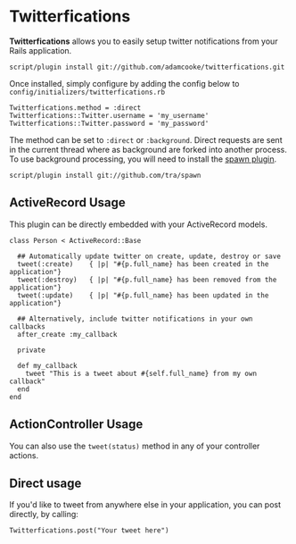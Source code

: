 Twitterfications
==================

**Twitterfications** allows you to easily setup twitter notifications from your Rails application.

    script/plugin install git://github.com/adamcooke/twitterfications.git

Once installed, simply configure by adding the config below to `config/initializers/twitterfications.rb`

    Twitterfications.method = :direct
    Twitterfications::Twitter.username = 'my_username'
    Twitterfications::Twitter.password = 'my_password'

The method can be set to `:direct` or `:background`. Direct requests are sent in the current thread where as 
background are forked into another process. To use background processing, you will need to install the 
[spawn plugin](http://github.com/tra/spawn).

    script/plugin install git://github.com/tra/spawn

ActiveRecord Usage
------------------
This plugin can be directly embedded with your ActiveRecord models.

    class Person < ActiveRecord::Base
      
      ## Automatically update twitter on create, update, destroy or save
      tweet(:create)    { |p| "#{p.full_name} has been created in the application"}
      tweet(:destroy)   { |p| "#{p.full_name} has been removed from the application"}
      tweet(:update)    { |p| "#{p.full_name} has been updated in the application"}
      
      ## Alternatively, include twitter notifications in your own callbacks
      after_create :my_callback
      
      private
      
      def my_callback
        tweet "This is a tweet about #{self.full_name} from my own callback"
      end
    end

ActionController Usage
------------------
You can also use the `tweet(status)` method in any of your controller actions.

Direct usage
------------------
If you'd like to tweet from anywhere else in your application, you can post directly, by
calling:

    Twitterfications.post("Your tweet here")
  